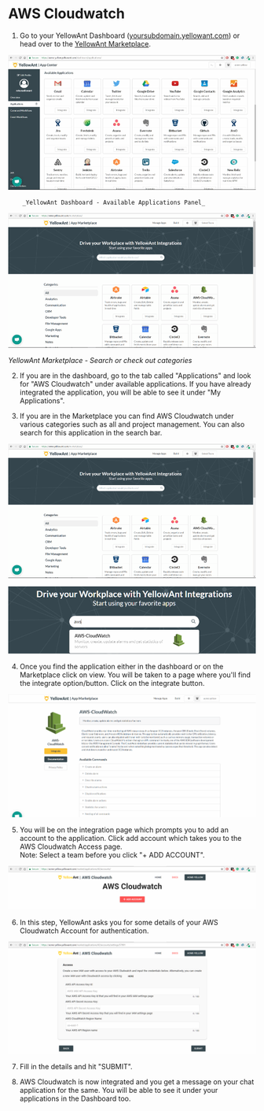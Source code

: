 # AWS Cloudwatch

1. Go to your YellowAnt Dashboard \([yoursubdomain.yellowant.com](https://github.com/yellowanthq/yellowant-help-center/tree/bdad19066023aa6a8b667a1d6f05b72945b49759/yoursubdomain.yellowant.com)\) or head over to the [YellowAnt Marketplace](https://www.yellowant.com/marketplace). 

![](../../.gitbook/assets/image%20%2874%29.png)

        _YellowAnt Dashboard - Available Applications Panel_

![](../../.gitbook/assets/image%20%2881%29.png)

_YellowAnt Marketplace - Search or check out categories_

2. If you are in the dashboard, go to the tab called "Applications" and look for "AWS Cloudwatch" under available applications. If you have already integrated the application, you will be able to see it under "My Applications".

3. If you are in the Marketplace you can find AWS Cloudwatch under various categories such as all and project management. You can also search for this application in the search bar.

![](../../.gitbook/assets/image%20%28109%29.png)

![](../../.gitbook/assets/image%20%28119%29.png)

  
 4. Once you find the application either in the dashboard or on the Marketplace click on view. You will be taken to a page where you'll find the integrate option/button. Click on the integrate button.

![](../../.gitbook/assets/image%20%2879%29.png)

5. You will be on the integration page which prompts you to add an account to the application. Click add account which takes you to the AWS Cloudwatch Access page.  
Note: Select a team before you click "+ ADD ACCOUNT".  


![](../../.gitbook/assets/image%20%283%29.png)

6. In this step, YellowAnt asks you for some details of your AWS Cloudwatch Account for authentication.  


![](../../.gitbook/assets/image%20%28126%29.png)

7. Fill in the details and hit "SUBMIT".

8. AWS Cloudwatch is now integrated and you get a message on your chat application for the same. You will be able to see it under your applications in the Dashboard too.

